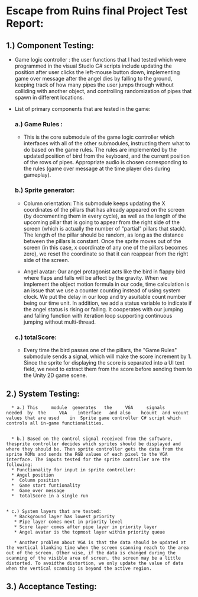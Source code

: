 
# Escape from Ruins final Project Test Report:

## 1.) Component Testing:

   * Game logic controller : the user functions that I had tested which were programmed in the visual Studio C# scripts include updating the position after user clicks the left-mouse button down, implementing game over message after the angel dies by falling to the ground, keeping track of how many pipes the user jumps through without colliding with another object, and controlling randomization of pipes that spawn in different locations. 

   * List of primary components that are tested in the game: 
      
      ### a.) Game Rules :
       * This is the core submodule of the game logic controller which interfaces with all of the other submodules, instructing them what to do based on the game rules. The rules are implemented by the updated position of bird from the keyboard, and the current position of the rows of pipes. Appropriate audio is chosen corresponding to the rules (game over message at the time player dies during gameplay).
       
       
       ### b.) Sprite generator:
       *  Column orientation: This	 submodule	keeps	updating	 the	X	coordinates	of	 the	pillars	 that	has	already appeared	on	the	screen	(by	decrementing	them	in	every	cycle),	as	well	as	the	length	of	the upcoming	pillar	 that	is	going	 to	appear	 from	 the	right	side	of	 the	screen	 (which	is	actually the	number	of	"partial"	pillars	that	stack).	The	length	of	the	pillar	should	be	random,	as	long as	the	distance	between	the	pillars	is	constant.	Once	the	sprite	moves	out	of	the	screen	(in this	case,	x	coordinate	of	any	one	of	the	pillars	becomes	zero),	we	reset	the	coordinate	so that	it	can	reappear	from	the	right	side	of	the	screen.


        * Angel avatar: Our angel protagonist acts like the bird in flappy bird where flaps and falls will be affect by the gravity. When we implement the object motion formula in our code, time calculation is an issue that we use a counter counting instead of using system clock. We put the delay in our loop and try asuitable count number being our time unit. In addition, we add a status variable to indicate if the angel status is rising or falling. It cooperates with our jumping and falling function with iteration loop supporting continuous jumping without multi-thread.


        ### c.) totalScore: 
       * Every time the bird passes one of the pillars, the "Game Rules" submodule sends a signal, which will make the score increment by 1. Since the sprite for displaying the score is separated into a UI text field, we need to extract them from the score before sending them to the Unity 2D game scene.





## 2.) System Testing:
      * a.) This	 module	 generates	 the	 VGA	 signals	 needed	 by	 the	 VGA	interface	and	also	hcount	and	vcount	values that	are	used	in	Sprite game	controller C# script which controls all in-game functionalities.


      * b.) Based on the control signal received from the software, thesprite controller decides which sprites should be displayed and where they should be. Then sprite controller gets the data from the sprite ROMs and sends the RGB values of each pixel to the VGA interface. The inputs tested for the sprite controller are the following: 
      * Functionality for input in sprite controller:
      * Angel position
      *  Column position
      *  Game start funtionality
      *  Game over message
      *  totalScore in a single run


    * c.) System layers that are tested:
       * Background layer has lowest priority
       * Pipe layer comes next in priority level
       * Score layer comes after pipe layer in priority layer
       * Angel avatar is the topmost layer within priority queue

       * Another problem about VGA is that the data should be updated at the vertical blanking time when the screen scanning reach to the area out of the screen. Other wise, if the data is changed during the scanning of the visible area of screen, the screen may be a little distorted. To avoidthe distortion, we only update the value of data when the vertical scanning is beyond the active region.





## 3.) Acceptance Testing:
